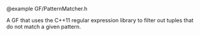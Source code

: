@example GF/PatternMatcher.h

A GF that uses the C++11 regular expression library to filter out tuples that
do not match a given pattern.
